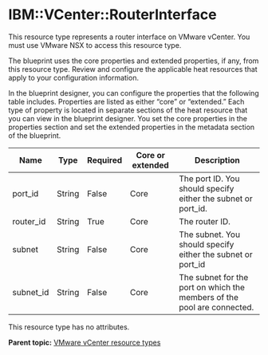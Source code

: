 # IBM::VCenter::RouterInterface

This resource type represents a router interface on VMware vCenter. You must use VMware NSX to access this resource type.

The blueprint uses the core properties and extended properties, if any, from this resource type. Review and configure the applicable heat resources that apply to your configuration information.

In the blueprint designer, you can configure the properties that the following table includes. Properties are listed as either “core” or “extended.” Each type of property is located in separate sections of the heat resource that you can view in the blueprint designer. You set the core properties in the properties section and set the extended properties in the metadata section of the blueprint.

|Name|Type|Required|Core or extended|Description|
|----|----|--------|----------------|-----------|
|port\_id|String|False|Core|The port ID. You should specify either the subnet or port\_id.|
|router\_id|String|True|Core|The router ID.|
|subnet|String|False|Core|The subnet. You should specify either the subnet or port\_id|
|subnet\_id|String|False|Core|The subnet for the port on which the members of the pool are connected.|

This resource type has no attributes.

**Parent topic:** [VMware vCenter resource types](../../com.ibm.edt.heat.reference.doc/topics/ref_heat_types_vc_ov.md)

